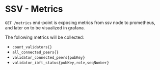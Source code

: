 # SSV - Metrics

`GET /metrics` end-point is exposing metrics from ssv node to prometheus, and later on to be visualized in grafana.

The following metrics will be collected:

* `count_validators{}`
* `all_connected_peers{}`
* `validator_connected_peers{pubKey}`
* `validator_ibft_status{pubKey,role,seqNumber}`
